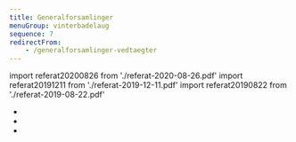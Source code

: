 ```yaml
---
title: Generalforsamlinger
menuGroup: vinterbadelaug
sequence: 7
redirectFrom:
    - /generalforsamlinger-vedtaegter
---
```

import referat20200826 from './referat-2020-08-26.pdf'
import referat20191211 from './referat-2019-12-11.pdf'
import referat20190822 from './referat-2019-08-22.pdf'

- <Pdf pdf={referat20200826} text="Referat generalforsmling 26. august 2020" />
- <Pdf pdf={referat20191211} text="Referat ekstraordinær generalforsamling 11. december 2019" />
- <Pdf pdf={referat20190822} text="Referat generalforsamling 22. august 2019" />
